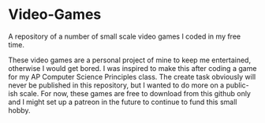 # Video-Games
A repository of a number of small scale video games I coded in my free time.

These video games are a personal project of mine to keep me entertained, otherwise I would get bored. I was inspired to make this after coding a game for my AP Computer Science Principles class. The create task obviously will never be published in this repository, but I wanted to do more on a public-ish scale. For now, these games are free to download from this github only and I might set up a patreon in the future to continue to fund this small hobby.
